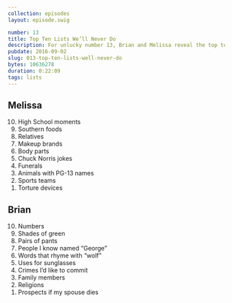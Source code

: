 ```yaml
---
collection: episodes
layout: episode.swig

number: 13
title: Top Ten Lists We’ll Never Do 
description: For unlucky number 13, Brian and Melissa reveal the top ten lists that will never appear on the podcast.  
pubdate: 2016-09-02
slug: 013-top-ten-lists-well-never-do
bytes: 10636278
duration: 0:22:09
tags: lists
---
```


## Melissa
<ol reversed>
<li>High School moments
<li>Southern foods
<li>Relatives
<li>Makeup brands
<li>Body parts
<li>Chuck Norris jokes
<li>Funerals
<li>Animals with PG-13 names
<li>Sports teams
<li>Torture devices
</ol>

## Brian
<ol reversed>
<li>Numbers
<li>Shades of green
<li>Pairs of pants
<li>People I know named “George”
<li>Words that rhyme with “wolf”
<li>Uses for sunglasses
<li>Crimes I’d like to commit
<li>Family members
<li>Religions
<li>Prospects if my spouse dies
</ol>